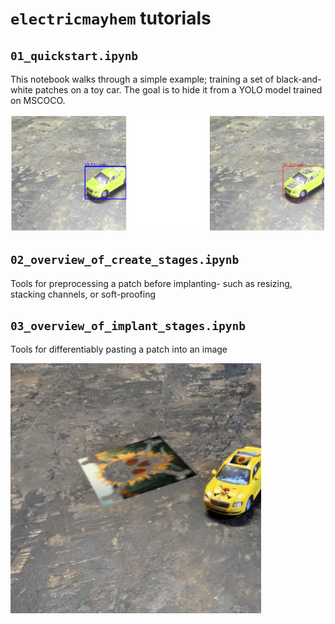 # `electricmayhem` tutorials


## `01_quickstart.ipynb`

This notebook walks through a simple example; training a set of black-and-white patches on a toy car. The goal is to hide it from a YOLO model trained on MSCOCO.

![example patch from notebook 01](docs/notebook_01_example.png)

## `02_overview_of_create_stages.ipynb` 

Tools for preprocessing a patch before implanting- such as resizing, stacking channels, or soft-proofing

## `03_overview_of_implant_stages.ipynb`

Tools for differentiably pasting a patch into an image

![example patch from notebook 03](docs/implant_example.png)